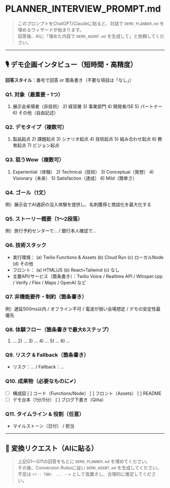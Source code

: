 # PLANNER_INTERVIEW_PROMPT.md
> このプロンプトをChatGPT/Claudeに貼ると、対話で `DEMO_PLANNER.md` を埋めるウィザードが始まります。  
> 回答後、AIに「埋めた内容で `DEMO_AGENT.md` を生成して」と依頼してください。

---

## 🎙️ デモ企画インタビュー（短時間・高精度）

**回答スタイル**：番号で回答 or 箇条書き（不要な項目は「なし」）

### Q1. 対象（最重要・1つ）
1) 展示会来場者（非技術）  2) 経営層  3) 事業部門  4) 開発者/SE  5) パートナー  6) その他（自由記述）

### Q2. デモタイプ（複数可）
1) 製品起点  2) 課題起点  3) シナリオ起点  4) 技術起点  5) 組み合わせ起点  6) 教育起点  7) ビジョン起点

### Q3. 狙うWow（複数可）
1) Experiential（体験）  2) Technical（技術）  3) Conceptual（発想）  4) Visionary（未来）  5) Satisfaction（達成）  6) Mild（簡単さ）

### Q4. ゴール（1文）
例）展示会でAI通訳の没入体験を提供し、名刺獲得と商談化を最大化する

### Q5. ストーリー概要（1〜2段落）
例）旅行予約センターで… / 銀行本人確認で…

### Q6. 技術スタック
- 実行環境： (a) Twilio Functions & Assets  (b) Cloud Run  (c) ローカルNode  (d) その他  
- フロント： (a) HTML/JS  (b) React+Tailwind  (c) なし  
- 主要API/サービス（箇条書き）：Twilio Voice / Realtime API / Whisper.cpp / Verify / Flex / Maps / OpenAI など

### Q7. 非機能要件・制約（箇条書き）
例）遅延500ms以内 / オフライン不可 / 電波が弱い会場想定 / デモの安定性最優先

### Q8. 体験フロー（箇条書きで最大6ステップ）
1) … 2) … 3) … 4) … 5) … 6) …

### Q9. リスク & Fallback（箇条書き）
- リスク：… / Fallback：…

### Q10. 成果物（必要なものに✔）
- [ ] 構成図  [ ] コード（Functions/Node）  [ ] フロント（Assets）  [ ] README  
- [ ] デモ台本（1分/5分）  [ ] ブログ下書き（Qiita）

### Q11. タイムライン & 役割（任意）
- マイルストーン（日付） / 担当

---

## 🧩 変換リクエスト（AIに貼る）
> 上記Q1〜Q11の回答をもとに `DEMO_PLANNER.md` を埋めてください。  
> その後、Conversion Rulesに従い `DEMO_AGENT.md` を生成してください。  
> 不足は `<!-- TBD: ... -->` として仮置きし、合理的に推定してください。


